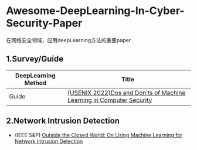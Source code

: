 # Awesome-DeepLearning-In-Cyber-Security-Paper
在网络安全领域，应用deepLearning方法的重要paper

## 1.Survey/Guide

| DeepLearning Method                    | Title                                                        |
| -------------------------------------- | ------------------------------------------------------------ |
|            Guide                       | [(USENIX 2022)Dos and Don'ts of Machine Learning in Computer Security]([https://ieeexplore.ieee.org/document/9833579/](https://www.usenix.org/conference/usenixsecurity22/presentation/arp)) |

## 2.Network Intrusion Detection
- (IEEE S&P) [Outside the Closed World: On Using Machine Learning for Network Intrusion Detection](https://ieeexplore.ieee.org/abstract/document/5504793)
